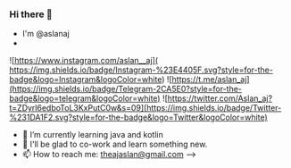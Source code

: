 ### Hi there 👋
- I'm @aslanaj
- 
![https://www.instagram.com/aslan__aj]( https://img.shields.io/badge/Instagram-%23E4405F.svg?style=for-the-badge&logo=Instagram&logoColor=white)
![https://t.me/aslan_aj](https://img.shields.io/badge/Telegram-2CA5E0?style=for-the-badge&logo=telegram&logoColor=white)
![https://twitter.com/Aslan_aj?t=ZDyrl6edboToL3KxPutC0w&s=09](https://img.shields.io/badge/Twitter-%231DA1F2.svg?style=for-the-badge&logo=Twitter&logoColor=white)
- 🌱 I’m currently learning java and kotlin 
- 👯 I'll be glad to co-work and learn something new.
- 📫 How to reach me: theajaslan@gmail.com
-->

